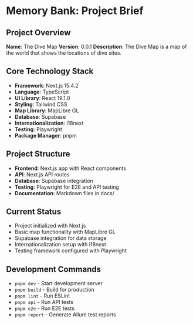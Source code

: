 # Memory Bank: Project Brief

## Project Overview
**Name**: The Dive Map
**Version**: 0.0.1
**Description**: The Dive Map is a map of the world that shows the locations of dive sites.

## Core Technology Stack
- **Framework**: Next.js 15.4.2
- **Language**: TypeScript
- **UI Library**: React 19.1.0
- **Styling**: Tailwind CSS
- **Map Library**: MapLibre GL
- **Database**: Supabase
- **Internationalization**: i18next
- **Testing**: Playwright
- **Package Manager**: pnpm

## Project Structure
- **Frontend**: Next.js app with React components
- **API**: Next.js API routes
- **Database**: Supabase integration
- **Testing**: Playwright for E2E and API testing
- **Documentation**: Markdown files in docs/

## Current Status
- Project initialized with Next.js
- Basic map functionality with MapLibre GL
- Supabase integration for data storage
- Internationalization setup with i18next
- Testing framework configured with Playwright

## Development Commands
- `pnpm dev` - Start development server
- `pnpm build` - Build for production
- `pnpm lint` - Run ESLint
- `pnpm api` - Run API tests
- `pnpm e2e` - Run E2E tests
- `pnpm report` - Generate Allure test reports
